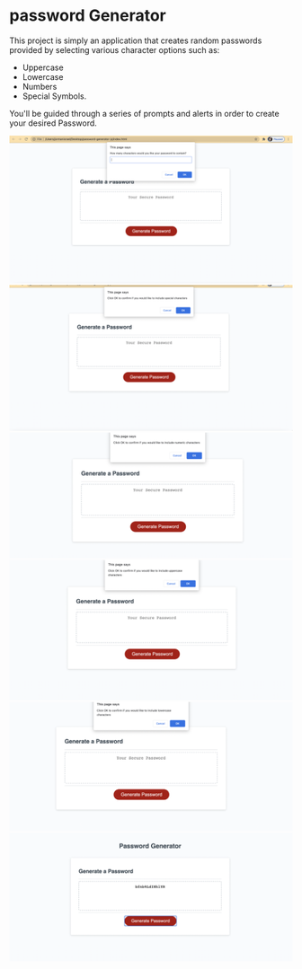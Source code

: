 # password Generator 

This project is simply an application that creates random passwords provided by selecting various character  options such as:
* Uppercase
* Lowercase
* Numbers
* Special Symbols.
 
You'll be guided through a series of prompts and alerts in order to create your desired Password.

<img src= "Assets/img:readme/promp.png">
<img src= "Assets/img:readme/symbols.png">
<img src= "Assets/img:readme/numbers.png">
<img src= "Assets/img:readme/upper.png">
<img src= "Assets/img:readme/Lower.png">
<img src="Assets/img:readme/Result.png">
